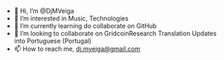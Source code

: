 - 👋 Hi, I’m @DjMVeiga
- 👀 I’m interested in Music, Technologies
- 🌱 I’m currently learning do collaborate on GitHub
- 💞️ I’m looking to collaborate on GridcoinResearch Translation Updates into Portuguese (Portugal)
- 📫 How to reach me, dj.mveiga@gmail.com

<!---
DjMVeiga/DjMVeiga is a ✨ special ✨ repository because its `README.md` (this file) appears on your GitHub profile.
You can click the Preview link to take a look at your changes.
--->
